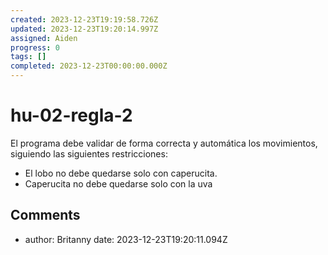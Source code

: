 ```yaml
---
created: 2023-12-23T19:19:58.726Z
updated: 2023-12-23T19:20:14.997Z
assigned: Aiden
progress: 0
tags: []
completed: 2023-12-23T00:00:00.000Z
---
```


# hu-02-regla-2

El programa debe validar de forma correcta y automática los movimientos, siguiendo las siguientes restricciones: 
- El lobo no debe quedarse solo con caperucita.
- Caperucita no debe quedarse solo con la uva

## Comments

- author: Britanny
  date: 2023-12-23T19:20:11.094Z
  
